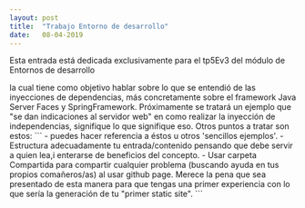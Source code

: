 ```yaml
---
layout: post
title:  "Trabajo Entorno de desarrollo"
date:   08-04-2019
---
```


<p class="intro"><span class="dropcap">E</span>sta entrada está dedicada exclusivamente para el tp5Ev3 del módulo de Entornos de desarrollo</p> la cual tiene como objetivo 
hablar sobre lo que se entendió de las inyecciones de dependencias, más concretamente sobre
el framework Java Server Faces y SpringFramework.
Próximamente se tratará un ejemplo que "se dan indicaciones al servidor web" en como realizar la inyección de independencias, signifique lo que signifique eso.
Otros puntos a tratar son estos:
```
- puedes hacer referencia a éstos u otros 'sencillos
ejemplos'.  
- Estructura adecuadamente tu entrada/contenido pensando
que debe servir a quien lea,i enterarse de beneficios
del concepto.  
- Usar carpeta Compartida para compartir cualquier problema
(buscando ayuda en tus propios comañeros/as) al usar
github page. Merece la pena que sea presentado de esta
manera para que tengas una primer experiencia con lo que
sería la generación de tu "primer static site".
```
